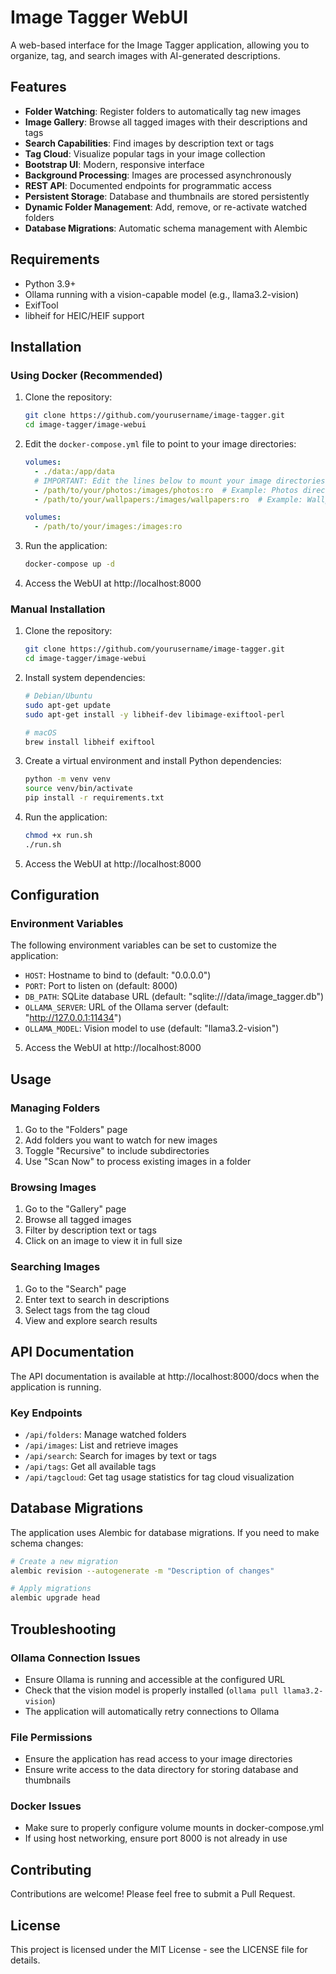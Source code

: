 # Image Tagger WebUI

A web-based interface for the Image Tagger application, allowing you to organize, tag, and search images with AI-generated descriptions.

## Features

- **Folder Watching**: Register folders to automatically tag new images
- **Image Gallery**: Browse all tagged images with their descriptions and tags
- **Search Capabilities**: Find images by description text or tags
- **Tag Cloud**: Visualize popular tags in your image collection
- **Bootstrap UI**: Modern, responsive interface
- **Background Processing**: Images are processed asynchronously
- **REST API**: Documented endpoints for programmatic access
- **Persistent Storage**: Database and thumbnails are stored persistently
- **Dynamic Folder Management**: Add, remove, or re-activate watched folders
- **Database Migrations**: Automatic schema management with Alembic

## Requirements

- Python 3.9+
- Ollama running with a vision-capable model (e.g., llama3.2-vision)
- ExifTool
- libheif for HEIC/HEIF support

## Installation

### Using Docker (Recommended)

1. Clone the repository:
   ```bash
   git clone https://github.com/yourusername/image-tagger.git
   cd image-tagger/image-webui
   ```

2. Edit the `docker-compose.yml` file to point to your image directories:
   ```yaml
   volumes:
     - ./data:/app/data
     # IMPORTANT: Edit the lines below to mount your image directories
     - /path/to/your/photos:/images/photos:ro  # Example: Photos directory
     - /path/to/your/wallpapers:/images/wallpapers:ro  # Example: Wallpapers directory
   ```
   ```yaml
   volumes:
     - /path/to/your/images:/images:ro
   ```

3. Run the application:
   ```bash
   docker-compose up -d
   ```

4. Access the WebUI at http://localhost:8000

### Manual Installation

1. Clone the repository:
   ```bash
   git clone https://github.com/yourusername/image-tagger.git
   cd image-tagger/image-webui
   ```

2. Install system dependencies:
   ```bash
   # Debian/Ubuntu
   sudo apt-get update
   sudo apt-get install -y libheif-dev libimage-exiftool-perl
   
   # macOS
   brew install libheif exiftool
   ```

3. Create a virtual environment and install Python dependencies:
   ```bash
   python -m venv venv
   source venv/bin/activate
   pip install -r requirements.txt
   ```

4. Run the application:
   ```bash
   chmod +x run.sh
   ./run.sh
   ```

5. Access the WebUI at http://localhost:8000

## Configuration

### Environment Variables

The following environment variables can be set to customize the application:

- `HOST`: Hostname to bind to (default: "0.0.0.0")
- `PORT`: Port to listen on (default: 8000)
- `DB_PATH`: SQLite database URL (default: "sqlite:///data/image_tagger.db")
- `OLLAMA_SERVER`: URL of the Ollama server (default: "http://127.0.0.1:11434")
- `OLLAMA_MODEL`: Vision model to use (default: "llama3.2-vision")

5. Access the WebUI at http://localhost:8000

## Usage

### Managing Folders

1. Go to the "Folders" page
2. Add folders you want to watch for new images
3. Toggle "Recursive" to include subdirectories
4. Use "Scan Now" to process existing images in a folder

### Browsing Images

1. Go to the "Gallery" page
2. Browse all tagged images
3. Filter by description text or tags
4. Click on an image to view it in full size

### Searching Images

1. Go to the "Search" page
2. Enter text to search in descriptions
3. Select tags from the tag cloud
4. View and explore search results

## API Documentation

The API documentation is available at http://localhost:8000/docs when the application is running.

### Key Endpoints

- `/api/folders`: Manage watched folders
- `/api/images`: List and retrieve images
- `/api/search`: Search for images by text or tags
- `/api/tags`: Get all available tags
- `/api/tagcloud`: Get tag usage statistics for tag cloud visualization

## Database Migrations

The application uses Alembic for database migrations. If you need to make schema changes:

```bash
# Create a new migration
alembic revision --autogenerate -m "Description of changes"

# Apply migrations
alembic upgrade head
```

## Troubleshooting

### Ollama Connection Issues
- Ensure Ollama is running and accessible at the configured URL
- Check that the vision model is properly installed (`ollama pull llama3.2-vision`)
- The application will automatically retry connections to Ollama

### File Permissions
- Ensure the application has read access to your image directories
- Ensure write access to the data directory for storing database and thumbnails

### Docker Issues
- Make sure to properly configure volume mounts in docker-compose.yml
- If using host networking, ensure port 8000 is not already in use

## Contributing

Contributions are welcome! Please feel free to submit a Pull Request.

## License

This project is licensed under the MIT License - see the LICENSE file for details.
